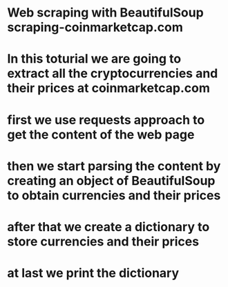 # Web scraping with BeautifulSoup scraping-coinmarketcap.com
# In this toturial we are going to extract all the cryptocurrencies and their prices at coinmarketcap.com
# first  we use requests approach to get the content of the web page
# then we start parsing the content by creating an object of BeautifulSoup to obtain currencies and their prices
# after that we create a dictionary to store currencies and their prices
# at last we print the dictionary
